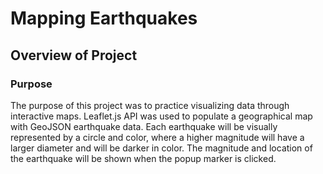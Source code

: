 # Mapping Earthquakes

## Overview of Project

### Purpose

The purpose of this project was to practice visualizing data through interactive maps. Leaflet.js API was used to populate a geographical map with GeoJSON earthquake data. Each earthquake will be visually represented by a circle and color, where a higher magnitude will have a larger diameter and will be darker in color. The magnitude and location of the earthquake will be shown when the popup marker is clicked.